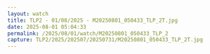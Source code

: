 ```yaml
---
layout: watch
title: TLP2 - 01/08/2025 - M20250801_050433_TLP_2T.jpg
date: 2025-08-01 05:04:33
permalink: /2025/08/01/watch/M20250801_050433_TLP_2
capture: TLP2/2025/202507/20250731/M20250801_050433_TLP_2T.jpg
---
```

